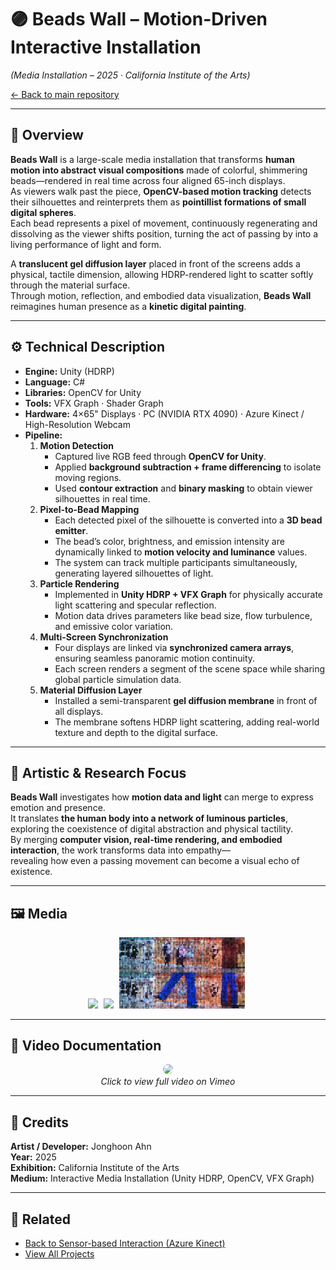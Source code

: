 # 🟣 Beads Wall – Motion-Driven Interactive Installation  
*(Media Installation – 2025 · California Institute of the Arts)*  

[← Back to main repository](https://github.com/reusahn/Unity-Unreal-Interaction-Research/tree/main)

---

## 🧩 Overview  
**Beads Wall** is a large-scale media installation that transforms **human motion into abstract visual compositions** made of colorful, shimmering beads—rendered in real time across four aligned 65-inch displays.  
As viewers walk past the piece, **OpenCV-based motion tracking** detects their silhouettes and reinterprets them as **pointillist formations of small digital spheres**.  
Each bead represents a pixel of movement, continuously regenerating and dissolving as the viewer shifts position, turning the act of passing by into a living performance of light and form.  

A **translucent gel diffusion layer** placed in front of the screens adds a physical, tactile dimension, allowing HDRP-rendered light to scatter softly through the material surface.  
Through motion, reflection, and embodied data visualization, **Beads Wall** reimagines human presence as a **kinetic digital painting**.

---

## ⚙️ Technical Description  
- **Engine:** Unity (HDRP)  
- **Language:** C#  
- **Libraries:** OpenCV for Unity  
- **Tools:** VFX Graph · Shader Graph  
- **Hardware:** 4×65" Displays · PC (NVIDIA RTX 4090) · Azure Kinect / High-Resolution Webcam  
- **Pipeline:**  
  1. **Motion Detection**  
     - Captured live RGB feed through **OpenCV for Unity**.  
     - Applied **background subtraction + frame differencing** to isolate moving regions.  
     - Used **contour extraction** and **binary masking** to obtain viewer silhouettes in real time.  
  2. **Pixel-to-Bead Mapping**  
     - Each detected pixel of the silhouette is converted into a **3D bead emitter**.  
     - The bead’s color, brightness, and emission intensity are dynamically linked to **motion velocity and luminance** values.  
     - The system can track multiple participants simultaneously, generating layered silhouettes of light.  
  3. **Particle Rendering**  
     - Implemented in **Unity HDRP + VFX Graph** for physically accurate light scattering and specular reflection.  
     - Motion data drives parameters like bead size, flow turbulence, and emissive color variation.  
  4. **Multi-Screen Synchronization**  
     - Four displays are linked via **synchronized camera arrays**, ensuring seamless panoramic motion continuity.  
     - Each screen renders a segment of the scene space while sharing global particle simulation data.  
  5. **Material Diffusion Layer**  
     - Installed a semi-transparent **gel diffusion membrane** in front of all displays.  
     - The membrane softens HDRP light scattering, adding real-world texture and depth to the digital surface.  

---

## 🧠 Artistic & Research Focus  
**Beads Wall** investigates how **motion data and light** can merge to express emotion and presence.  
It translates **the human body into a network of luminous particles**, exploring the coexistence of digital abstraction and physical tactility.  
By merging **computer vision, real-time rendering, and embodied interaction**, the work transforms data into empathy—  
revealing how even a passing movement can become a visual echo of existence.  

---

## 🖼️ Media
<p align="center">
  <img src="./media/BeadsWall_01.jpg" width="40%" style="margin-right:5px;"/>  
  <img src="./media/BeadsWall_02.jpg" width="40%" style="margin-right:5px;"/>  
  <img src="./media/BeadsWall_03.jpg" width="40%" style="margin-right:5px;"/>  
</p>

---

## 🎥 Video Documentation
<p align="center">
  <a href="https://vimeo.com/1055793366/92b0f81f7f" target="_blank">
    <img src="./media/BeadsWall_01.jpg" width="40%" style="border-radius:10px;"/>
  </a>
  <br>
  <em>Click to view full video on Vimeo</em>
</p>

---

## 👤 Credits  
**Artist / Developer:** Jonghoon Ahn  
**Year:** 2025  
**Exhibition:** California Institute of the Arts  
**Medium:** Interactive Media Installation (Unity HDRP, OpenCV, VFX Graph)  

---

## 🔗 Related  
- [Back to Sensor-based Interaction (Azure Kinect)](../README.md)  
- [View All Projects](https://github.com/reusahn/Unity-Unreal-Interaction-Research/tree/main)
